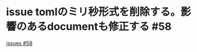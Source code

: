 # issue tomlのミリ秒形式を削除する。影響のあるdocumentも修正する #58
[issues #58](https://github.com/cat2151/cat-file-watcher/issues/58)


